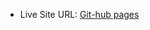 - Live Site URL: [Git-hub pages](https://nayseboy.github.io/Alura-play/](https://nayseboy.github.io/Alura_PLUS/)https://nayseboy.github.io/Alura_PLUS/)
